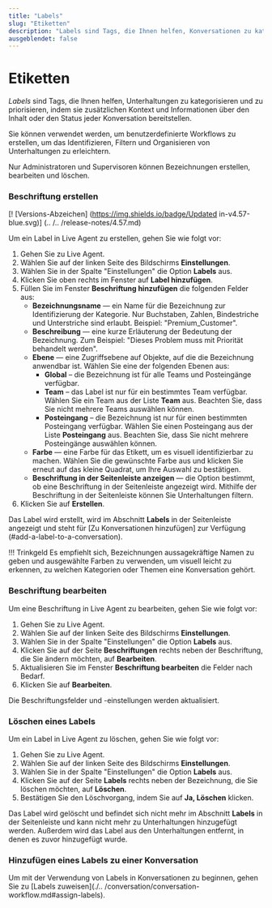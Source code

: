 ```yaml
---
title: "Labels" 
slug: "Etiketten"
description: "Labels sind Tags, die Ihnen helfen, Konversationen zu kategorisieren und zu priorisieren, indem sie zusätzlichen Kontext und Informationen über den Inhalt oder den Status jeder Konversation bereitstellen."
ausgeblendet: false 
---
```

# Etiketten

_Labels_ sind Tags, die Ihnen helfen, Unterhaltungen zu kategorisieren und zu priorisieren, indem sie zusätzlichen Kontext und Informationen über den Inhalt oder den Status jeder Konversation bereitstellen.

Sie können verwendet werden, um benutzerdefinierte Workflows zu erstellen, um das Identifizieren, Filtern und Organisieren von Unterhaltungen zu erleichtern.

Nur Administratoren und Supervisoren können Bezeichnungen erstellen, bearbeiten und löschen.

### Beschriftung erstellen

[! [Versions-Abzeichen] (https://img.shields.io/badge/Updated in-v4.57-blue.svg)] (.. /.. /release-notes/4.57.md)

Um ein Label in Live Agent zu erstellen, gehen Sie wie folgt vor:

1. Gehen Sie zu Live Agent.
2. Wählen Sie auf der linken Seite des Bildschirms **Einstellungen**.
3. Wählen Sie in der Spalte "Einstellungen" die Option **Labels** aus.
4. Klicken Sie oben rechts im Fenster auf **Label hinzufügen**.
5. Füllen Sie im Fenster **Beschriftung hinzufügen** die folgenden Felder aus:
    - **Bezeichnungsname** — ein Name für die Bezeichnung zur Identifizierung der Kategorie. Nur Buchstaben, Zahlen, Bindestriche und Unterstriche sind erlaubt. Beispiel: "Premium_Customer".        
    - **Beschreibung** — eine kurze Erläuterung der Bedeutung der Bezeichnung. Zum Beispiel: "Dieses Problem muss mit Priorität behandelt werden".  
    - **Ebene** — eine Zugriffsebene auf Objekte, auf die die Bezeichnung anwendbar ist. Wählen Sie eine der folgenden Ebenen aus: 
        - **Global** – die Bezeichnung ist für alle Teams und Posteingänge verfügbar. 
        - **Team** – das Label ist nur für ein bestimmtes Team verfügbar. Wählen Sie ein Team aus der Liste **Team** aus. Beachten Sie, dass Sie nicht mehrere Teams auswählen können.
        - **Posteingang** – die Bezeichnung ist nur für einen bestimmten Posteingang verfügbar. Wählen Sie einen Posteingang aus der Liste **Posteingang** aus. Beachten Sie, dass Sie nicht mehrere Posteingänge auswählen können.
    - **Farbe** — eine Farbe für das Etikett, um es visuell identifizierbar zu machen. Wählen Sie die gewünschte Farbe aus und klicken Sie erneut auf das kleine Quadrat, um Ihre Auswahl zu bestätigen.
    - **Beschriftung in der Seitenleiste anzeigen** — die Option bestimmt, ob eine Beschriftung in der Seitenleiste angezeigt wird. Mithilfe der Beschriftung in der Seitenleiste können Sie Unterhaltungen filtern.
6. Klicken Sie auf **Erstellen**.

Das Label wird erstellt, wird im Abschnitt **Labels** in der Seitenleiste angezeigt und steht für [Zu Konversationen hinzufügen] zur Verfügung (#add-a-label-to-a-conversation).

!!! Trinkgeld
    Es empfiehlt sich, Bezeichnungen aussagekräftige Namen zu geben und ausgewählte Farben zu verwenden, um visuell leicht zu erkennen, zu welchen Kategorien oder Themen eine Konversation gehört.

### Beschriftung bearbeiten

Um eine Beschriftung in Live Agent zu bearbeiten, gehen Sie wie folgt vor:

1. Gehen Sie zu Live Agent.
2. Wählen Sie auf der linken Seite des Bildschirms **Einstellungen**.
3. Wählen Sie in der Spalte "Einstellungen" die Option **Labels** aus.
4. Klicken Sie auf der Seite **Beschriftungen** rechts neben der Beschriftung, die Sie ändern möchten, auf **Bearbeiten**. 
5. Aktualisieren Sie im Fenster **Beschriftung bearbeiten** die Felder nach Bedarf.
6. Klicken Sie auf **Bearbeiten**.

Die Beschriftungsfelder und -einstellungen werden aktualisiert.

### Löschen eines Labels

Um ein Label in Live Agent zu löschen, gehen Sie wie folgt vor:

1. Gehen Sie zu Live Agent.
2. Wählen Sie auf der linken Seite des Bildschirms **Einstellungen**.
3. Wählen Sie in der Spalte "Einstellungen" die Option **Labels** aus.
4. Klicken Sie auf der Seite **Labels** rechts neben der Bezeichnung, die Sie löschen möchten, auf **Löschen**.
5. Bestätigen Sie den Löschvorgang, indem Sie auf **Ja, Löschen** klicken.

Das Label wird gelöscht und befindet sich nicht mehr im Abschnitt **Labels** in der Seitenleiste und kann nicht mehr zu Unterhaltungen hinzugefügt werden. Außerdem wird das Label aus den Unterhaltungen entfernt, in denen es zuvor hinzugefügt wurde.

### Hinzufügen eines Labels zu einer Konversation

Um mit der Verwendung von Labels in Konversationen zu beginnen, gehen Sie zu [Labels zuweisen](./.. /conversation/conversation-workflow.md#assign-labels).